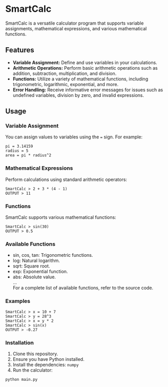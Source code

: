 # SmartCalc

SmartCalc is a versatile calculator program that supports variable assignments, mathematical expressions, and various mathematical functions.

## Features

- **Variable Assignment:** Define and use variables in your calculations.
- **Arithmetic Operations:** Perform basic arithmetic operations such as addition, subtraction, multiplication, and division.
- **Functions:** Utilize a variety of mathematical functions, including trigonometric, logarithmic, exponential, and more.
- **Error Handling:** Receive informative error messages for issues such as undefined variables, division by zero, and invalid expressions.

## Usage

### Variable Assignment

You can assign values to variables using the `=` sign. For example:

```
pi = 3.14159
radius = 5
area = pi * radius^2
```

### Mathematical Expressions
Perform calculations using standard arithmetic operators:

```
SmartCalc > 2 + 3 * (4 - 1)
OUTPUT > 11
```

### Functions
SmartCalc supports various mathematical functions:

```
SmartCalc > sin(30)
OUTPUT > 0.5
```

### Available Functions
- sin, cos, tan: Trigonometric functions.
- log: Natural logarithm.
- sqrt: Square root.
- exp: Exponential function.
- abs: Absolute value.<br/>
...<br/>
For a complete list of available functions, refer to the source code.

### Examples

```
SmartCalc > x = 10 + 7
SmartCalc > y = 28^3
SmartCalc > x = y * 2
SmartCalc > sin(x)
OUTPUT > -0.27
```

### Installation
1. Clone this repository.
2. Ensure you have Python installed.
3. Install the dependencies: `numpy`
4. Run the calculator:
```bash
python main.py
```

